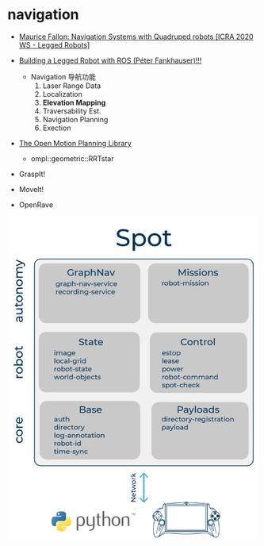 # navigation

- [Maurice Fallon: Navigation Systems with Quadruped robots [ICRA 2020 WS - Legged Robots]](https://www.youtube.com/watch?v=7B1swCwRPik&feature=emb_logo)
- [Building a Legged Robot with ROS (Péter Fankhauser)!!!](https://www.youtube.com/watch?v=5BkoGug8HhE)
  - Navigation 导航功能
    1. Laser Range Data
    2. Localization
    3. **Elevation Mapping**
    4. Traversability Est.
    5. Navigation Planning
    6. Exection

- [The Open Motion Planning Library](https://ompl.kavrakilab.org/index.html)
  - ompl::geometric::RRTstar
- GraspIt!
- MoveIt!
- OpenRave

![](figures/api_top_level.png)